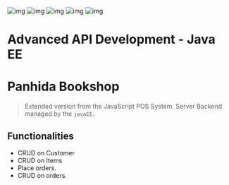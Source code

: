 


![img](https://img.shields.io/badge/Hibernate-59666C?style=for-the-badge&logo=Hibernate&logoColor=white)  ![img](https://img.shields.io/badge/jQuery-0769AD?style=for-the-badge&logo=jquery&logoColor=white) ![img](https://img.shields.io/badge/JavaScript-323330?style=for-the-badge&logo=javascript&logoColor=F7DF1E) ![img](https://img.shields.io/badge/HTML5-E34F26?style=for-the-badge&logo=html5&logoColor=white) ![img](https://img.shields.io/badge/CSS3-1572B6?style=for-the-badge&logo=css3&logoColor=white)

# Advanced API Development - Java EE
# Panhida Bookshop

> Extended version from the JavaScript POS System. Server Backend managed by the `javaEE`.


## Functionalities

* CRUD on Customer
* CRUD on Items
* Place orders.
* CRUD on orders.